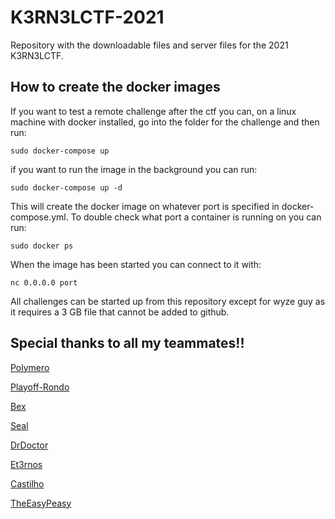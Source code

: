 # K3RN3LCTF-2021
Repository with the downloadable files and server files for the 2021 K3RN3LCTF.

## How to create the docker images

If you want to test a remote challenge after the ctf you can, on a linux machine with docker installed, go into the folder for the challenge and then run:

```
sudo docker-compose up
```

if you want to run the image in the background you can run:

```
sudo docker-compose up -d
```

This will create the docker image on whatever port is specified in docker-compose.yml. To double check what port a container is running on you can run:

```
sudo docker ps
```

When the image has been started you can connect to it with:

```
nc 0.0.0.0 port
```

All challenges can be started up from this repository except for wyze guy as it requires a 3 GB file that cannot be added to github.

## Special thanks to all my teammates!!

[Polymero](https://github.com/Polymero)

[Playoff-Rondo](https://github.com/thisusernameistaken)

[Bex](https://github.com/Bex32)

[Seal](https://seal9055.com/)

[DrDoctor](https://github.com/kavandoctor1)

[Et3rnos](https://github.com/Et3rnos)

[Castilho](https://github.com/castilho101)

[TheEasyPeasy](https://github.com/TheEasyPeasy)